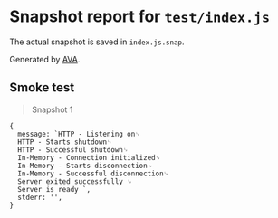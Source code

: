 # Snapshot report for `test/index.js`

The actual snapshot is saved in `index.js.snap`.

Generated by [AVA](https://ava.li).

## Smoke test

> Snapshot 1

    {
      message: `HTTP - Listening on␊
      HTTP - Starts shutdown␊
      HTTP - Successful shutdown␊
      In-Memory - Connection initialized␊
      In-Memory - Starts disconnection␊
      In-Memory - Successful disconnection␊
      Server exited successfully ␊
      Server is ready `,
      stderr: '',
    }
